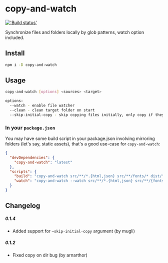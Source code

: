# copy-and-watch

[!['Build status'][travis_image_url]][travis_page_url]

[travis_image_url]: https://api.travis-ci.org/zont/copy-and-watch.svg
[travis_page_url]: https://travis-ci.org/zont/copy-and-watch

Synchronize files and folders locally by glob patterns, watch option included.

## Install

```sh
npm i -D copy-and-watch
```

## Usage

```sh
copy-and-watch [options] <sources> <target>

options:
  --watch - enable file watcher
  --clean - clean target folder on start
  --skip-initial-copy - skip copying files initially, only copy if they change. Must be used with `--watch` argument.
```

### In your `package.json`

You may have some build script in your package.json involving mirroring folders (let's say, static assets), that's a good use-case for `copy-and-watch`:

```json
{
  "devDependencies": {
    "copy-and-watch": "latest"
  },
  "scripts": {
    "build": "copy-and-watch src/**/*.{html,json} src/**/fonts/* dist/",
    "watch": "copy-and-watch --watch src/**/*.{html,json} src/**/{fonts,images}/* dist/"
  }
}
```

## Changelog

##### 0.1.4
- Added support for `—skip-initial-copy` argument (by mugli)

##### 0.1.2
- Fixed copy on dir bug (by arnarthor)
